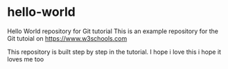# hello-world
Hello World repository for Git tutorial
This is an example repository for the Git tutoial on https://www.w3schools.com

This repository is built step by step in the tutorial. 
I hope i love this
i hope it loves me too
